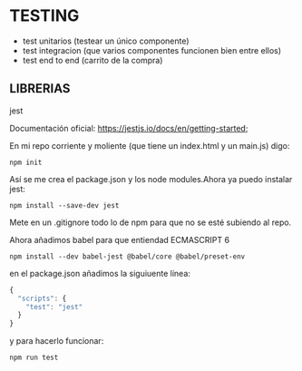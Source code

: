 # TESTING

- test unitarios (testear un único componente)
- test integracion (que varios componentes funcionen bien entre ellos)
- test end to end (carrito de la compra)

## LIBRERIAS
jest

Documentación oficial: https://jestjs.io/docs/en/getting-started;

En mi repo corriente y moliente (que tiene un index.html y un main.js) digo:

`npm init`

Así se me crea el package.json y los node modules.Ahora ya puedo instalar jest:

`npm install --save-dev jest`

Mete en un .gitignore todo lo de npm para que no se esté subiendo al repo.

Ahora añadimos babel para que entiendad ECMASCRIPT 6

`npm install --dev babel-jest @babel/core @babel/preset-env`

en el package.json añadimos la siguiuente línea:

```js
{
  "scripts": {
    "test": "jest"
  }
}
```

y para hacerlo funcionar:

`npm run test`


